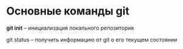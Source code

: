 # Основные команды git

**git init** – инициализация локального репозитория

git status – получить информацию от git о его текущем состоянии